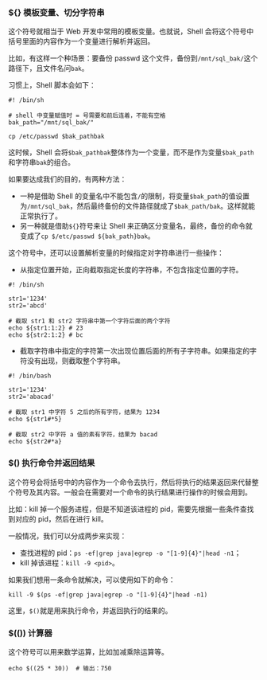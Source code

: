 ### ${} 模板变量、切分字符串
这个符号就相当于 Web 开发中常用的模板变量。也就说，Shell 会将这个符号中括号里面的内容作为一个变量进行解析并返回。

比如，有这样一个种场景：要备份 passwd 这个文件，备份到`/mnt/sql_bak/`这个路径下，且文件名问`bak`。

习惯上，Shell 脚本会如下：

```shell
#! /bin/sh

# shell 中变量赋值时 = 号需要和前后连着，不能有空格
bak_path="/mnt/sql_bak/"

cp /etc/passwd $bak_pathbak
```

这时候，Shell 会将`$bak_pathbak`整体作为一个变量，而不是作为变量`$bak_path`和字符串`bak`的组合。

如果要达成我们的目的，有两种方法：

* 一种是借助 Shell 的变量名中不能包含`/`的限制，将变量`$bak_path`的值设置为`/mnt/sql_bak`，然后最终备份的文件路径就成了`$bak_path/bak`。这样就能正常执行了。
* 另一种就是借助`${}`符号来让 Shell 来正确区分变量名，最终，备份的命令就变成了`cp $/etc/passwd ${bak_path}bak`。


这个符号中，还可以设置解析变量的时候指定对字符串进行一些操作：

* 从指定位置开始，正向截取指定长度的字符串，不包含指定位置的字符。

```shell
#! /bin/sh

str1='1234'
str2='abcd'

# 截取 str1 和 str2 字符串中第一个字符后面的两个字符
echo ${str1:1:2} # 23
echo ${str2:1:2} # bc
```

* 截取字符串中指定的字符第一次出现位置后面的所有子字符串。如果指定的字符没有出现，则截取整个字符串。

```shell
#! /bin/bash

str1='1234'
str2='abacad'

# 截取 str1 中字符 5 之后的所有字符，结果为 1234
echo ${str1#*5}

# 截取 str2 中字符 a 值的素有字符，结果为 bacad
echo ${str2#*a}
```


### $() 执行命令并返回结果
这个符号会将括号中的内容作为一个命令去执行，然后将执行的结果返回来代替整个符号及其内容。一般会在需要对一个命令的执行结果进行操作的时候会用到。

比如：kill 掉一个服务进程，但是不知道该进程的 pid，需要先根据一些条件查找到对应的 pid，然后在进行 kill。

一般情况，我们可以分成两步来实现：

* 查找进程的 pid：`ps -ef|grep java|egrep -o "[1-9]{4}"|head -n1`；
* kill 掉该进程：`kill -9 <pid>`。

如果我们想用一条命令就解决，可以使用如下的命令：

```shell
kill -9 $(ps -ef|grep java|egrep -o "[1-9]{4}"|head -n1)
```

这里，`$()`就是用来执行命令，并返回执行的结果的。


### $(()) 计算器
这个符号可以用来数学运算，比如加减乘除运算等。

```shell
echo $((25 * 30))  # 输出：750
```


